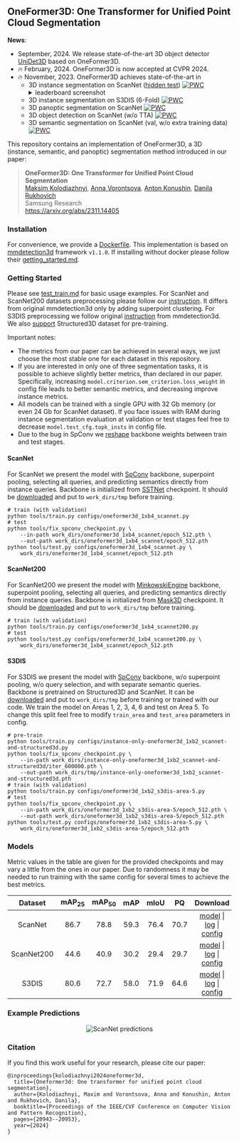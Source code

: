 ## OneFormer3D: One Transformer for Unified Point Cloud Segmentation

**News**:
 * September, 2024. We release state-of-the-art 3D object detector [UniDet3D](https://github.com/filapro/unidet3d) based on OneFormer3D.
 * :fire: February, 2024. OneFormer3D is now accepted at CVPR 2024.
 * :fire: November, 2023. OneFormer3D achieves state-of-the-art in
   * 3D instance segmentation on ScanNet ([hidden test](https://kaldir.vc.in.tum.de/scannet_benchmark/semantic_instance_3d))
     [![PWC](https://img.shields.io/endpoint.svg?url=https://paperswithcode.com/badge/oneformer3d-one-transformer-for-unified-point/3d-instance-segmentation-on-scannetv2)](https://paperswithcode.com/sota/3d-instance-segmentation-on-scannetv2?p=oneformer3d-one-transformer-for-unified-point)
     <details>
        <summary>leaderboard screenshot</summary>
        <img src="https://github.com/filaPro/oneformer3d/assets/6030962/e8890fd9-336d-4851-85cb-06fbbb60abe3" alt="ScanNet leaderboard"/>
     </details>
   * 3D instance segmentation on S3DIS (6-Fold)
     [![PWC](https://img.shields.io/endpoint.svg?url=https://paperswithcode.com/badge/oneformer3d-one-transformer-for-unified-point/3d-instance-segmentation-on-s3dis)](https://paperswithcode.com/sota/3d-instance-segmentation-on-s3dis?p=oneformer3d-one-transformer-for-unified-point)
   * 3D panoptic segmentation on ScanNet
     [![PWC](https://img.shields.io/endpoint.svg?url=https://paperswithcode.com/badge/oneformer3d-one-transformer-for-unified-point/panoptic-segmentation-on-scannet)](https://paperswithcode.com/sota/panoptic-segmentation-on-scannet?p=oneformer3d-one-transformer-for-unified-point)
   * 3D object detection on ScanNet (w/o TTA)
     [![PWC](https://img.shields.io/endpoint.svg?url=https://paperswithcode.com/badge/oneformer3d-one-transformer-for-unified-point/3d-object-detection-on-scannetv2)](https://paperswithcode.com/sota/3d-object-detection-on-scannetv2?p=oneformer3d-one-transformer-for-unified-point)
   * 3D semantic segmentation on ScanNet (val, w/o extra training data) [![PWC](https://img.shields.io/endpoint.svg?url=https://paperswithcode.com/badge/oneformer3d-one-transformer-for-unified-point/semantic-segmentation-on-scannet)](https://paperswithcode.com/sota/semantic-segmentation-on-scannet?p=oneformer3d-one-transformer-for-unified-point)

This repository contains an implementation of OneFormer3D, a 3D (instance, semantic, and panoptic) segmentation method introduced in our paper:

> **OneFormer3D: One Transformer for Unified Point Cloud Segmentation**<br>
> [Maksim Kolodiazhnyi](https://github.com/col14m),
> [Anna Vorontsova](https://github.com/highrut),
> [Anton Konushin](https://scholar.google.com/citations?user=ZT_k-wMAAAAJ),
> [Danila Rukhovich](https://github.com/filaPro)
> <br>
> Samsung Research<br>
> https://arxiv.org/abs/2311.14405

### Installation

For convenience, we provide a [Dockerfile](Dockerfile).
This implementation is based on [mmdetection3d](https://github.com/open-mmlab/mmdetection3d) framework `v1.1.0`. If installing without docker please follow their [getting_started.md](https://github.com/open-mmlab/mmdetection3d/blob/22aaa47fdb53ce1870ff92cb7e3f96ae38d17f61/docs/en/get_started.md).


### Getting Started

Please see [test_train.md](https://github.com/open-mmlab/mmdetection3d/blob/22aaa47fdb53ce1870ff92cb7e3f96ae38d17f61/docs/en/user_guides/train_test.md) for basic usage examples.
For ScanNet and ScanNet200 datasets preprocessing please follow our [instruction](data/scannet). It differs from original mmdetection3d only by adding superpoint clustering. For S3DIS preprocessing we follow original [instruction](https://github.com/open-mmlab/mmdetection3d/tree/22aaa47fdb53ce1870ff92cb7e3f96ae38d17f61/data/s3dis) from mmdetection3d. We also [support](data/structured3d) Structured3D dataset for pre-training.

Important notes:
 * The metrics from our paper can be achieved in several ways, we just choose the most stable one for each dataset in this repository.
 * If you are interested in only one of three segmentation tasks, it is possible to achieve slightly better metrics, than declared in our paper. Specifically, increasing `model.criterion.sem_criterion.loss_weight` in config file leads to better semantic metrics, and decreasing improve instance metrics.
 * All models can be trained with a single GPU with 32 Gb memory (or even 24 Gb for ScanNet dataset). If you face issues with RAM during instance segmentation evaluation at validation or test stages feel free to decrease `model.test_cfg.topk_insts` in config file.
 * Due to the bug in SpConv we [reshape](tools/fix_spconv_checkpoint.py) backbone weights between train and test stages.

#### ScanNet

For ScanNet we present the model with [SpConv](https://github.com/traveller59/spconv) backbone, superpoint pooling, selecting all queries, and predicting semantics directly from instance queries. Backbone is initialized from [SSTNet](https://github.com/Gorilla-Lab-SCUT/SSTNet) checkpoint. It should be [downloaded](https://github.com/oneformer3d/oneformer3d/releases/download/v1.0/sstnet_scannet.pth) and put to `work_dirs/tmp` before training.

```shell
# train (with validation)
python tools/train.py configs/oneformer3d_1xb4_scannet.py
# test
python tools/fix_spconv_checkpoint.py \
    --in-path work_dirs/oneformer3d_1xb4_scannet/epoch_512.pth \
    --out-path work_dirs/oneformer3d_1xb4_scannet/epoch_512.pth
python tools/test.py configs/oneformer3d_1xb4_scannet.py \
    work_dirs/oneformer3d_1xb4_scannet/epoch_512.pth

```

#### ScanNet200

For ScanNet200 we present the model with [MinkowskiEngine](https://github.com/NVIDIA/MinkowskiEngine) backbone, superpoint pooling, selecting all queries, and predicting semantics directly from instance queries. Backbone is initialized from [Mask3D](https://github.com/JonasSchult/Mask3D) checkpoint. It should be [downloaded](https://github.com/oneformer3d/oneformer3d/releases/download/v1.0/mask3d_scannet200.pth) and put to `work_dirs/tmp` before training.

```shell
# train (with validation)
python tools/train.py configs/oneformer3d_1xb4_scannet200.py
# test
python tools/test.py configs/oneformer3d_1xb4_scannet200.py \
    work_dirs/oneformer3d_1xb4_scannet/epoch_512.pth
```

#### S3DIS

For S3DIS we present the model with [SpConv](https://github.com/traveller59/spconv) backbone, w/o superpoint pooling, w/o query selection, and with separate semantic queries. Backbone is pretrained on Structured3D and ScanNet. It can be [downloaded](https://github.com/oneformer3d/oneformer3d/releases/download/v1.0/instance-only-oneformer3d_1xb2_scannet-and-structured3d.pth) and put to `work_dirs/tmp` before training or trained with our code. We train the model on Areas 1, 2, 3, 4, 6 and test on Area 5. To change this split feel free to modify `train_area` and `test_area` parameters in config.

```shell
# pre-train
python tools/train.py configs/instance-only-oneformer3d_1xb2_scannet-and-structured3d.py
python tools/fix_spconv_checkpoint.py \
    --in-path work_dirs/instance-only-oneformer3d_1xb2_scannet-and-structured3d/iter_600000.pth \
    --out-path work_dirs/tmp/instance-only-oneformer3d_1xb2_scannet-and-structured3d.pth
# train (with validation)
python tools/train.py configs/oneformer3d_1xb2_s3dis-area-5.py
# test
python tools/fix_spconv_checkpoint.py \
    --in-path work_dirs/oneformer3d_1xb2_s3dis-area-5/epoch_512.pth \
    --out-path work_dirs/oneformer3d_1xb2_s3dis-area-5/epoch_512.pth
python tools/test.py configs/oneformer3d_1xb2_s3dis-area-5.py \
    work_dirs/oneformer3d_1xb2_s3dis-area-5/epoch_512.pth
```

### Models

Metric values in the table are given for the provided checkpoints and may vary a little from the ones in our paper. Due to randomness it may be needed to run training with the same config for several times to achieve the best metrics.

| Dataset | mAP<sub>25</sub> | mAP<sub>50</sub> | mAP | mIoU | PQ | Download |
|:-------:|:----------------:|:----------------:|:---:|:----:|:--:|:--------:|
| ScanNet | 86.7 | 78.8 | 59.3 | 76.4 | 70.7 | [model](https://github.com/oneformer3d/oneformer3d/releases/download/v1.0/oneformer3d_1xb4_scannet.pth) &#124; [log](https://github.com/oneformer3d/oneformer3d/releases/download/v1.0/oneformer3d_1xb4_scannet.log) &#124; [config](configs/oneformer3d_1xb4_scannet.py) |
| ScanNet200 | 44.6 | 40.9 | 30.2 | 29.4 | 29.7 | [model](https://github.com/oneformer3d/oneformer3d/releases/download/v1.0/oneformer3d_1xb4_scannet200.pth) &#124; [log](https://github.com/oneformer3d/oneformer3d/releases/download/v1.0/oneformer3d_1xb4_scannet200.log) &#124; [config](configs/oneformer3d_1xb4_scannet200.py) |
| S3DIS | 80.6 | 72.7 | 58.0 | 71.9 | 64.6 | [model](https://github.com/oneformer3d/oneformer3d/releases/download/v1.0/oneformer3d_1xb2_s3dis-area-5.pth) &#124; [log](https://github.com/oneformer3d/oneformer3d/releases/download/v1.0/oneformer3d_1xb2_s3dis-area-5.log) &#124; [config](configs/oneformer3d_1xb2_s3dis-area-5.py) |

### Example Predictions

<p align="center">
  <img src="https://github.com/filaPro/oneformer3d/assets/6030962/12809615-7ed5-46a0-9321-747451862295" alt="ScanNet predictions"/>
</p>

### Citation

If you find this work useful for your research, please cite our paper:

```
@inproceedings{kolodiazhnyi2024oneformer3d,
  title={Oneformer3d: One transformer for unified point cloud segmentation},
  author={Kolodiazhnyi, Maxim and Vorontsova, Anna and Konushin, Anton and Rukhovich, Danila},
  booktitle={Proceedings of the IEEE/CVF Conference on Computer Vision and Pattern Recognition},
  pages={20943--20953},
  year={2024}
}
```
